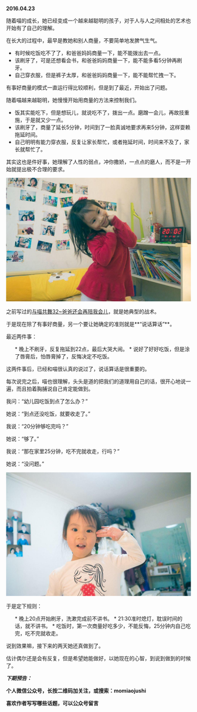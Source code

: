
          
            
**2016.04.23**

随着喵的成长，她已经变成一个越来越聪明的孩子，对于人与人之间相处的艺术也开始有了自己的理解。

在长大的过程中，最早是教她和别人商量，不要简单地发脾气生气。
* 有时候吃饭吃不了了，和爸爸妈妈商量一下，能不能拨出去一点。
* 该刷牙了，可是还想看会书，和爸爸妈妈商量一下，能不能多看5分钟再刷牙。
* 自己穿衣服，但是裤子太厚，和爸爸妈妈商量一下，能不能帮忙拽一下。


有事好商量的模式一直运行得比较顺利，但是到了最近，开始出了问题。

随着喵越来越聪明，她慢慢开始用商量的方法来控制我们。
* 饭其实能吃下，但是想玩儿，就说吃不了，拨出一点。磨蹭一会儿，再故技重施，于是就又少一点。
* 该刷牙了，商量了延长5分钟，时间到了一脸真诚地要求再来5分钟，这样耍赖拖延时间。
* 自己明明有能力穿衣服，反复让家长帮忙，或者拖延时间，时间来不及了，家长就帮忙了。


其实这也是件好事，她理解了人性的弱点，冲你撒娇，一点点的磨人，而不是一开始就提出极不合理的要求。



![](img/51001-3a6d7e8de19ee971.jpg)




之前写过的[与喵共舞32~爸爸还会再陪我会儿](https://link.jianshu.com?t=http://mp.weixin.qq.com/s?__biz=MzA4NzEzMjMzNw==&amp;mid=403393458&amp;idx=1&amp;sn=9287dec8774ec041a40e9ee59321c7e6#rd)，就是她典型的战术。

于是现在除了有事好商量，另一个要让她确定的准则就是**“说话算话”**。

最近两件事：
<ol>
* 晚上不刷牙，反复拖延到22点，最后大哭大闹。
* 说好了好好吃饭，但是涂了唇膏后，怕唇膏掉了，反悔决定不吃饭。
</ol>

这两件事后，已经和喵很认真的说过了，说话算话是很重要的。

每次说完之后，喵也很理解，头头是道的把我们的道理用自己的话，很开心地说一遍，而且拍着胸脯说自己肯定能做到。

我问：“幼儿园吃饭到点了怎么办？”

她说：“到点还没吃饭，就要收走了。”

我说：“20分钟够吃完吗？”

她说：“够了。”

我说：“那在家里25分钟，吃不完就收走，行吗？”

她说：“没问题。”



![](img/51001-cdb4489f3359e72c.jpg)




于是定下规则：
<ol>
* 晚上20点开始刷牙，洗漱完成前不讲书。
* 21:30准时熄灯，耽误时间的话，就不讲书。
* 吃饭时，第一次商量好吃多少，不能反悔，25分钟内自己吃完，吃不完就收走。
</ol>

说到效果嘛，接下来的两天她还真做到了。

估计偶尔还是会有反复，但是希望她能做好，以她现在的心智，到说到做到的时候了。


***下期预告：***


**个人微信公众号，长按二维码加关注，或搜索：momiaojushi**

**喜欢作者写写哪些话题，可以公众号留言**




          
        